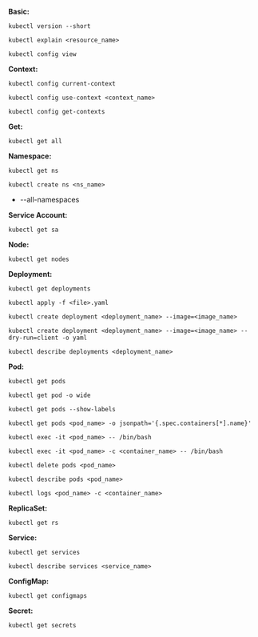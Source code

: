 **Basic:**
```
kubectl version --short
```
```
kubectl explain <resource_name>
```
```
kubectl config view
```


**Context:**
```
kubectl config current-context
```
```
kubectl config use-context <context_name>
```
```
kubectl config get-contexts
```


**Get:**
```
kubectl get all
```


**Namespace:**
```
kubectl get ns
```
```
kubectl create ns <ns_name>
```
+ --all-namespaces

**Service Account:**
```
kubectl get sa
```


**Node:**
```
kubectl get nodes
```


**Deployment:**
```
kubectl get deployments
```
```
kubectl apply -f <file>.yaml
```
```
kubectl create deployment <deployment_name> --image=<image_name>
```
```
kubectl create deployment <deployment_name> --image=<image_name> --dry-run=client -o yaml
```
```
kubectl describe deployments <deployment_name>
```


**Pod:**
```
kubectl get pods
```
```
kubectl get pod -o wide
```
```
kubectl get pods --show-labels
```
```
kubectl get pods <pod_name> -o jsonpath='{.spec.containers[*].name}'
```
```
kubectl exec -it <pod_name> -- /bin/bash
```
```
kubectl exec -it <pod_name> -c <container_name> -- /bin/bash
```
```
kubectl delete pods <pod_name>
```
```
kubectl describe pods <pod_name>
```
```
kubectl logs <pod_name> -c <container_name>
```


**ReplicaSet:**
```
kubectl get rs
```


**Service:**
```
kubectl get services
```
```
kubectl describe services <service_name>
```


**ConfigMap:**
```
kubectl get configmaps
```


**Secret:**
```
kubectl get secrets
```




